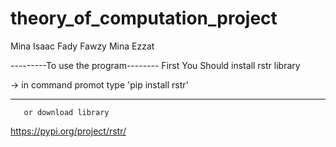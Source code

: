 # theory_of_computation_project
Mina Isaac 
Fady Fawzy 
Mina Ezzat

---------To use the program--------
First You Should install rstr library
       
-> in command promot type 'pip install rstr'

--------------------------------------
       or download library
   https://pypi.org/project/rstr/

